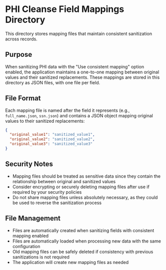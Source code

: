# PHI Cleanse Field Mappings Directory

This directory stores mapping files that maintain consistent sanitization across records.

## Purpose

When sanitizing PHI data with the "Use consistent mapping" option enabled, the application maintains a one-to-one mapping between original values and their sanitized replacements. These mappings are stored in this directory as JSON files, with one file per field.

## File Format

Each mapping file is named after the field it represents (e.g., `full_name.json`, `ssn.json`) and contains a JSON object mapping original values to their sanitized replacements:

```json
{
  "original_value1": "sanitized_value1",
  "original_value2": "sanitized_value2",
  "original_value3": "sanitized_value3"
}
```

## Security Notes

- Mapping files should be treated as sensitive data since they contain the relationship between original and sanitized values
- Consider encrypting or securely deleting mapping files after use if required by your security policies
- Do not share mapping files unless absolutely necessary, as they could be used to reverse the sanitization process

## File Management

- Files are automatically created when sanitizing fields with consistent mapping enabled
- Files are automatically loaded when processing new data with the same configuration
- Old mapping files can be safely deleted if consistency with previous sanitizations is not required
- The application will create new mapping files as needed
